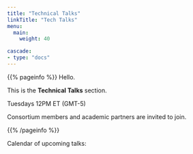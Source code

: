 ```yaml
---
title: "Technical Talks"
linkTitle: "Tech Talks"
menu:
  main:
    weight: 40

cascade:
- type: "docs"
---
```


{{% pageinfo %}}
Hello.

This is the **Technical Talks** section.

Tuesdays 12PM ET (GMT-5)

Consortium members and academic partners are invited to join.

{{% /pageinfo %}}



Calendar of upcoming talks:
